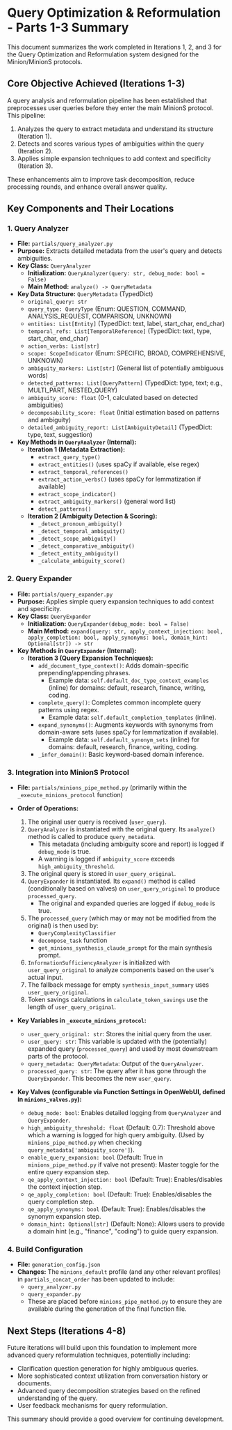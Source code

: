 # Query Optimization & Reformulation - Parts 1-3 Summary

This document summarizes the work completed in Iterations 1, 2, and 3 for the Query Optimization and Reformulation system designed for the Minion/MinionS protocols.

## Core Objective Achieved (Iterations 1-3)

A query analysis and reformulation pipeline has been established that preprocesses user queries before they enter the main MinionS protocol. This pipeline:
1.  Analyzes the query to extract metadata and understand its structure (Iteration 1).
2.  Detects and scores various types of ambiguities within the query (Iteration 2).
3.  Applies simple expansion techniques to add context and specificity (Iteration 3).

These enhancements aim to improve task decomposition, reduce processing rounds, and enhance overall answer quality.

## Key Components and Their Locations

### 1. Query Analyzer

*   **File:** `partials/query_analyzer.py`
*   **Purpose:** Extracts detailed metadata from the user's query and detects ambiguities.
*   **Key Class:** `QueryAnalyzer`
    *   **Initialization:** `QueryAnalyzer(query: str, debug_mode: bool = False)`
    *   **Main Method:** `analyze() -> QueryMetadata`
*   **Key Data Structure:** `QueryMetadata` (TypedDict)
    *   `original_query: str`
    *   `query_type: QueryType` (Enum: QUESTION, COMMAND, ANALYSIS_REQUEST, COMPARISON, UNKNOWN)
    *   `entities: List[Entity]` (TypedDict: text, label, start_char, end_char)
    *   `temporal_refs: List[TemporalReference]` (TypedDict: text, type, start_char, end_char)
    *   `action_verbs: List[str]`
    *   `scope: ScopeIndicator` (Enum: SPECIFIC, BROAD, COMPREHENSIVE, UNKNOWN)
    *   `ambiguity_markers: List[str]` (General list of potentially ambiguous words)
    *   `detected_patterns: List[QueryPattern]` (TypedDict: type, text; e.g., MULTI_PART, NESTED_QUERY)
    *   `ambiguity_score: float` (0-1, calculated based on detected ambiguities)
    *   `decomposability_score: float` (Initial estimation based on patterns and ambiguity)
    *   `detailed_ambiguity_report: List[AmbiguityDetail]` (TypedDict: type, text, suggestion)
*   **Key Methods in `QueryAnalyzer` (Internal):**
    *   **Iteration 1 (Metadata Extraction):**
        *   `extract_query_type()`
        *   `extract_entities()` (uses spaCy if available, else regex)
        *   `extract_temporal_references()`
        *   `extract_action_verbs()` (uses spaCy for lemmatization if available)
        *   `extract_scope_indicator()`
        *   `extract_ambiguity_markers()` (general word list)
        *   `detect_patterns()`
    *   **Iteration 2 (Ambiguity Detection & Scoring):**
        *   `_detect_pronoun_ambiguity()`
        *   `_detect_temporal_ambiguity()`
        *   `_detect_scope_ambiguity()`
        *   `_detect_comparative_ambiguity()`
        *   `_detect_entity_ambiguity()`
        *   `_calculate_ambiguity_score()`

### 2. Query Expander

*   **File:** `partials/query_expander.py`
*   **Purpose:** Applies simple query expansion techniques to add context and specificity.
*   **Key Class:** `QueryExpander`
    *   **Initialization:** `QueryExpander(debug_mode: bool = False)`
    *   **Main Method:** `expand(query: str, apply_context_injection: bool, apply_completion: bool, apply_synonyms: bool, domain_hint: Optional[str]) -> str`
*   **Key Methods in `QueryExpander` (Internal):**
    *   **Iteration 3 (Query Expansion Techniques):**
        *   `add_document_type_context()`: Adds domain-specific prepending/appending phrases.
            *   Example data: `self.default_doc_type_context_examples` (inline) for domains: default, research, finance, writing, coding.
        *   `complete_query()`: Completes common incomplete query patterns using regex.
            *   Example data: `self.default_completion_templates` (inline).
        *   `expand_synonyms()`: Augments keywords with synonyms from domain-aware sets (uses spaCy for lemmatization if available).
            *   Example data: `self.default_synonym_sets` (inline) for domains: default, research, finance, writing, coding.
        *   `_infer_domain()`: Basic keyword-based domain inference.

### 3. Integration into MinionS Protocol

*   **File:** `partials/minions_pipe_method.py` (primarily within the `_execute_minions_protocol` function)
*   **Order of Operations:**
    1.  The original user query is received (`user_query`).
    2.  `QueryAnalyzer` is instantiated with the original query. Its `analyze()` method is called to produce `query_metadata`.
        *   This metadata (including ambiguity score and report) is logged if `debug_mode` is true.
        *   A warning is logged if `ambiguity_score` exceeds `high_ambiguity_threshold`.
    3.  The original query is stored in `user_query_original`.
    4.  `QueryExpander` is instantiated. Its `expand()` method is called (conditionally based on valves) on `user_query_original` to produce `processed_query`.
        *   The original and expanded queries are logged if `debug_mode` is true.
    5.  The `processed_query` (which may or may not be modified from the original) is then used by:
        *   `QueryComplexityClassifier`
        *   `decompose_task` function
        *   `get_minions_synthesis_claude_prompt` for the main synthesis prompt.
    6.  `InformationSufficiencyAnalyzer` is initialized with `user_query_original` to analyze components based on the user's actual input.
    7.  The fallback message for empty `synthesis_input_summary` uses `user_query_original`.
    8.  Token savings calculations in `calculate_token_savings` use the length of `user_query_original`.

*   **Key Variables in `_execute_minions_protocol`:**
    *   `user_query_original: str`: Stores the initial query from the user.
    *   `user_query: str`: This variable is updated with the (potentially) expanded query (`processed_query`) and used by most downstream parts of the protocol.
    *   `query_metadata: QueryMetadata`: Output of the `QueryAnalyzer`.
    *   `processed_query: str`: The query after it has gone through the `QueryExpander`. This becomes the new `user_query`.

*   **Key Valves (configurable via Function Settings in OpenWebUI, defined in `minions_valves.py`):**
    *   `debug_mode: bool`: Enables detailed logging from `QueryAnalyzer` and `QueryExpander`.
    *   `high_ambiguity_threshold: float` (Default: 0.7): Threshold above which a warning is logged for high query ambiguity. (Used by `minions_pipe_method.py` when checking `query_metadata['ambiguity_score']`).
    *   `enable_query_expansion: bool` (Default: True in `minions_pipe_method.py` if valve not present): Master toggle for the entire query expansion step.
    *   `qe_apply_context_injection: bool` (Default: True): Enables/disables the context injection step.
    *   `qe_apply_completion: bool` (Default: True): Enables/disables the query completion step.
    *   `qe_apply_synonyms: bool` (Default: True): Enables/disables the synonym expansion step.
    *   `domain_hint: Optional[str]` (Default: None): Allows users to provide a domain hint (e.g., "finance", "coding") to guide query expansion.

### 4. Build Configuration

*   **File:** `generation_config.json`
*   **Changes:** The `minions_default` profile (and any other relevant profiles) in `partials_concat_order` has been updated to include:
    *   `query_analyzer.py`
    *   `query_expander.py`
    *   These are placed before `minions_pipe_method.py` to ensure they are available during the generation of the final function file.

## Next Steps (Iterations 4-8)

Future iterations will build upon this foundation to implement more advanced query reformulation techniques, potentially including:
*   Clarification question generation for highly ambiguous queries.
*   More sophisticated context utilization from conversation history or documents.
*   Advanced query decomposition strategies based on the refined understanding of the query.
*   User feedback mechanisms for query reformulation.

This summary should provide a good overview for continuing development.
